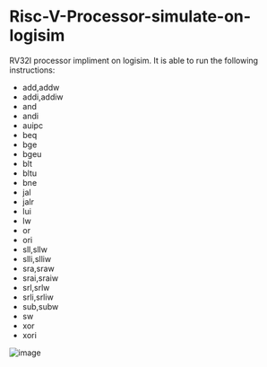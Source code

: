 # Risc-V-Processor-simulate-on-logisim
RV32I processor impliment on logisim. It is able to run the following instructions:
* add,addw
* addi,addiw
* and
* andi
* auipc
* beq
* bge
* bgeu
* blt
* bltu
* bne
* jal
* jalr
* lui
* lw
* or
* ori
* sll,sllw
* slli,slliw
* sra,sraw
* srai,sraiw
* srl,srlw
* srli,srliw
* sub,subw
* sw
* xor
* xori

![image](https://user-images.githubusercontent.com/92606043/137551575-49d254bc-b75b-4f69-b403-8c5009caa673.png)

